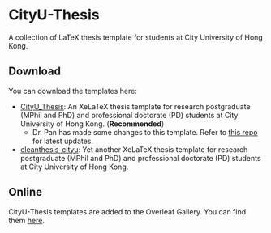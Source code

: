 # CityU-Thesis

A collection of LaTeX thesis template for students at City University of Hong Kong.


## Download
You can download the templates here:
- [CityU_Thesis](https://github.com/huwan/CityU_Thesis): An XeLaTeX thesis template for research postgraduate (MPhil and PhD) and professional doctorate (PD) students at City University of Hong Kong. (**Recommended**)
    - Dr. Pan has made some changes to this template. Refer to [this repo](https://github.com/fei-pan/CityU_Thesis) for latest updates.
- [cleanthesis-cityu](https://github.com/huwan/cleanthesis-cityu): Yet another XeLaTeX thesis template for research postgraduate (MPhil and PhD) and professional doctorate (PD) students at City University of Hong Kong.

## Online
CityU-Thesis templates are added to the Overleaf Gallery. You can find them [here](https://www.overleaf.com/gallery/tagged/cityuhk).
